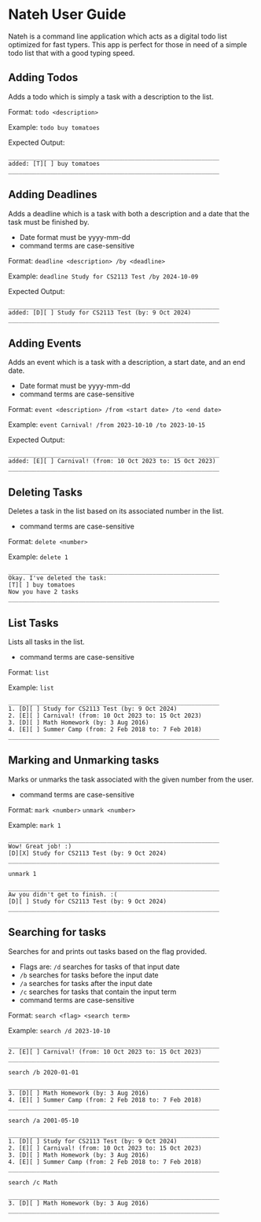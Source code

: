 # Nateh User Guide



Nateh is a command line application which acts as a digital todo list optimized for fast typers.
This app is perfect for those in need of a simple todo list that with a good typing speed.

## Adding Todos

Adds a todo which is simply a task with a description to the list.

Format: `todo <description>`

Example: `todo buy tomatoes`

Expected Output:

```
____________________________________________________________
added: [T][ ] buy tomatoes
____________________________________________________________

```

## Adding Deadlines

Adds a deadline which is a task with both a description 
and a date that the task must be finished by.
- Date format must be yyyy-mm-dd
- command terms are case-sensitive 

Format: `deadline <description> /by <deadline>`

Example: `deadline Study for CS2113 Test /by 2024-10-09`

Expected Output:
```
____________________________________________________________
added: [D][ ] Study for CS2113 Test (by: 9 Oct 2024)
____________________________________________________________
```


## Adding Events

Adds an event which is a task with a description, a start date, and an end date.
- Date format must be yyyy-mm-dd
- command terms are case-sensitive

Format: `event <description> /from <start date> /to <end date>`

Example: `event Carnival! /from 2023-10-10 /to 2023-10-15`

Expected Output:

```
____________________________________________________________
added: [E][ ] Carnival! (from: 10 Oct 2023 to: 15 Oct 2023)
____________________________________________________________
```

## Deleting Tasks

Deletes a task in the list based on its associated number in the list.
- command terms are case-sensitive

Format: `delete <number>`

Example: `delete 1`

```
____________________________________________________________
Okay. I've deleted the task:
[T][ ] buy tomatoes
Now you have 2 tasks
____________________________________________________________
```

## List Tasks

Lists all tasks in the list.
- command terms are case-sensitive

Format: `list`

Example: `list`

```
____________________________________________________________
1. [D][ ] Study for CS2113 Test (by: 9 Oct 2024)
2. [E][ ] Carnival! (from: 10 Oct 2023 to: 15 Oct 2023)
3. [D][ ] Math Homework (by: 3 Aug 2016)
4. [E][ ] Summer Camp (from: 2 Feb 2018 to: 7 Feb 2018)
____________________________________________________________
```

## Marking and Unmarking tasks

Marks or unmarks the task associated with the given number from the user.
- command terms are case-sensitive

Format: `mark <number>`
        `unmark <number>`

Example: `mark 1`
```
____________________________________________________________
Wow! Great job! :)
[D][X] Study for CS2113 Test (by: 9 Oct 2024)
____________________________________________________________
```
`unmark 1`
```
____________________________________________________________
Aw you didn't get to finish. :(
[D][ ] Study for CS2113 Test (by: 9 Oct 2024)
____________________________________________________________
```

## Searching for tasks
Searches for and prints out tasks based on the flag provided.
- Flags are: `/d` searches for tasks of that input date
- `/b` searches for tasks before the input date 
- `/a` searches for tasks after the input date
- `/c` searches for tasks that contain the input term
- command terms are case-sensitive

Format: `search <flag> <search term>`

Example: `search /d 2023-10-10`
```
____________________________________________________________
2. [E][ ] Carnival! (from: 10 Oct 2023 to: 15 Oct 2023)
____________________________________________________________
```
`search /b 2020-01-01`

```
____________________________________________________________
3. [D][ ] Math Homework (by: 3 Aug 2016)
4. [E][ ] Summer Camp (from: 2 Feb 2018 to: 7 Feb 2018)
____________________________________________________________
```
`search /a 2001-05-10`
```
____________________________________________________________
1. [D][ ] Study for CS2113 Test (by: 9 Oct 2024)
2. [E][ ] Carnival! (from: 10 Oct 2023 to: 15 Oct 2023)
3. [D][ ] Math Homework (by: 3 Aug 2016) 
4. [E][ ] Summer Camp (from: 2 Feb 2018 to: 7 Feb 2018)
____________________________________________________________
```
`search /c Math`
```
____________________________________________________________
3. [D][ ] Math Homework (by: 3 Aug 2016)
____________________________________________________________
```
